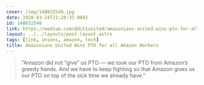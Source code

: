 ```yaml
---
cover: /img/148032540.jpg
date: 2020-03-24T21:28:37.004Z
id: 148032540
link: https://medium.com/@dch1united/amazonians-united-wins-pto-for-all-amazon-workers-f17e6ffbb192
layout: ../../layouts/post-layout.astro
tags: [link, unions, amazon, tech]
title: Amazonians United Wins PTO for all Amazon Workers
---
```


> "Amazon did not “give” us PTO — we took our PTO from Amazon’s greedy hands. And we have to keep fighting so that Amazon gives us our PTO on top of the sick time we already have."
